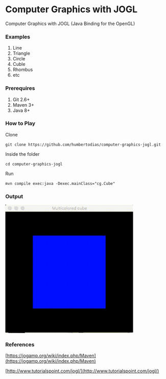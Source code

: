 # Computer Graphics with JOGL

Computer Graphics with JOGL (Java Binding for the OpenGL)

### Examples
1. Line
2. Triangle
3. Circle
4. Cuble
5. Rhombus
6. etc


### Prerequires

1. Git 2.6+
2. Maven 3+
3. Java 8+


### How to Play

Clone

```
git clone https://github.com/humbertodias/computer-graphics-jogl.git
```

Inside the folder

```
cd computer-graphics-jogl
```

Run

```
mvn compile exec:java -Dexec.mainClass="cg.Cube"
```


### Output
![Preview](doc/cube.gif)

### References

[https://jogamp.org/wiki/index.php/Maven](https://jogamp.org/wiki/index.php/Maven)

[http://www.tutorialspoint.com/jogl/](http://www.tutorialspoint.com/jogl/)
